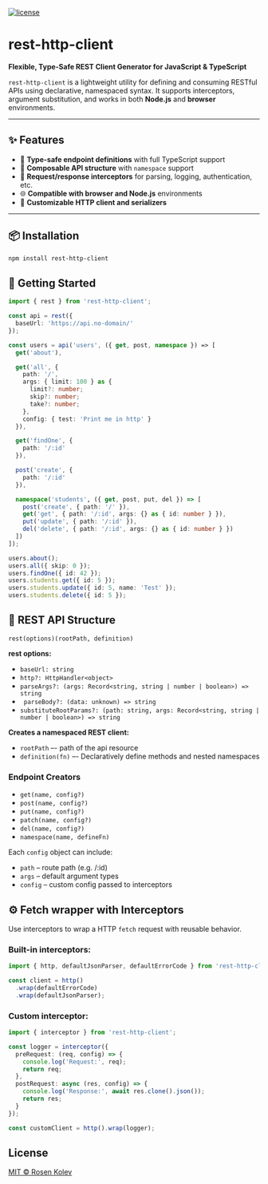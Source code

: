 [![license](https://img.shields.io/github/license/rosenkolev/ts-rest-client.svg)](LICENSE)

# rest-http-client

**Flexible, Type-Safe REST Client Generator for JavaScript & TypeScript**

`rest-http-client` is a lightweight utility for defining and consuming RESTful APIs using declarative, namespaced syntax. It supports interceptors, argument substitution, and works in both **Node.js** and **browser** environments.

---

## ✨ Features

- 🧠 **Type-safe endpoint definitions** with full TypeScript support
- 🧩 **Composable API structure** with `namespace` support
- 🔄 **Request/response interceptors** for parsing, logging, authentication, etc.
- 🌐 **Compatible with browser and Node.js** environments
- 🔧 **Customizable HTTP client and serializers**

---

## 📦 Installation

```bash
npm install rest-http-client
```

## 🚀 Getting Started

```typescript
import { rest } from 'rest-http-client';

const api = rest({
  baseUrl: 'https://api.no-domain/'
});

const users = api('users', ({ get, post, namespace }) => [
  get('about'),

  get('all', {
    path: '/',
    args: { limit: 100 } as {
      limit?: number;
      skip?: number;
      take?: number;
    },
    config: { test: 'Print me in http' }
  }),

  get('findOne', {
    path: '/:id'
  }),

  post('create', {
    path: '/:id'
  }),

  namespace('students', ({ get, post, put, del }) => [
    post('create', { path: '/' }),
    get('get', { path: '/:id', args: {} as { id: number } }),
    put('update', { path: '/:id' }),
    del('delete', { path: '/:id', args: {} as { id: number } })
  ])
]);

users.about();
users.all({ skip: 0 });
users.findOne({ id: 42 });
users.students.get({ id: 5 });
users.students.update({ id: 5, name: 'Test' });
users.students.delete({ id: 5 });
```

## 🧱 REST API Structure

`rest(options)(rootPath, definition)`

**rest options:**

- `baseUrl: string`
- `http?: HttpHandler<object>`
- `parseArgs?: (args: Record<string, string | number | boolean>) => string`
- ` parseBody?: (data: unknown) => string`
- `substituteRootParams?: (path: string, args: Record<string, string | number | boolean>) => string`

**Creates a namespaced REST client:**

- `rootPath` –- path of the api resource
- `definition(fn)` –- Declaratively define methods and nested namespaces

### Endpoint Creators

- `get(name, config?)`
- `post(name, config?)`
- `put(name, config?)`
- `patch(name, config?)`
- `del(name, config?)`
- `namespace(name, defineFn)`

Each `config` object can include:

- `path` – route path (e.g. /:id)
- `args` – default argument types
- `config` – custom config passed to interceptors

## ⚙️ Fetch wrapper with Interceptors

Use interceptors to wrap a HTTP `fetch` request with reusable behavior.

### Built-in interceptors:

```typescript
import { http, defaultJsonParser, defaultErrorCode } from 'rest-http-client';

const client = http()
  .wrap(defaultErrorCode)
  .wrap(defaultJsonParser);
```

### Custom interceptor:

```typescript
import { interceptor } from 'rest-http-client';

const logger = interceptor({
  preRequest: (req, config) => {
    console.log('Request:', req);
    return req;
  },
  postRequest: async (res, config) => {
    console.log('Response:', await res.clone().json());
    return res;
  }
});

const customClient = http().wrap(logger);
```

## License

[MIT © Rosen Kolev](./LICENSE)
